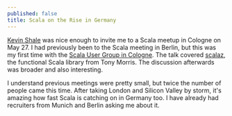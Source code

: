 ```yaml
---
published: false
title: Scala on the Rise in Germany
---
```

[Kevin Shale](https://www.linkedin.com/in/kevin-shale-652a0060/?locale=en_US) was nice enough to invite me to a Scala meetup in Cologne on May 27. I had previously been to the Scala meeting in Berlin, but this was my first time with the [Scala User Group in Cologne](https://www.xing.com/communities/groups/scala-user-group-koeln-bonn-1035441). The talk covered [scalaz](https://typelevel.org/projects/scalaz/), the functional Scala library from Tony Morris. The discussion afterwards was broader and also interesting.

I understand previous meetings were pretty small, but twice the number of people came this time. After taking London and Silicon Valley by storm, it's amazing how fast Scala is catching on in Germany too. I have already had recruiters from Munich and Berlin asking me about it.
